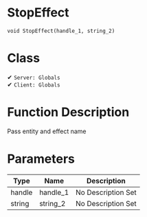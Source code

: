 # StopEffect
```
void StopEffect(handle_1, string_2)
```
# Class
✔ `Server: Globals`  
✔ `Client: Globals`  

# Function Description
Pass entity and effect name
# Parameters
Type|Name|Description
--|--|--
handle|handle_1|No Description Set
string|string_2|No Description Set

